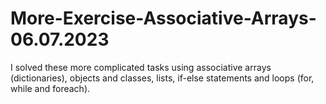 # More-Exercise-Associative-Arrays-06.07.2023
I solved these more complicated tasks using associative arrays (dictionaries), objects and classes, lists, if-else statements and loops (for, while and foreach).
